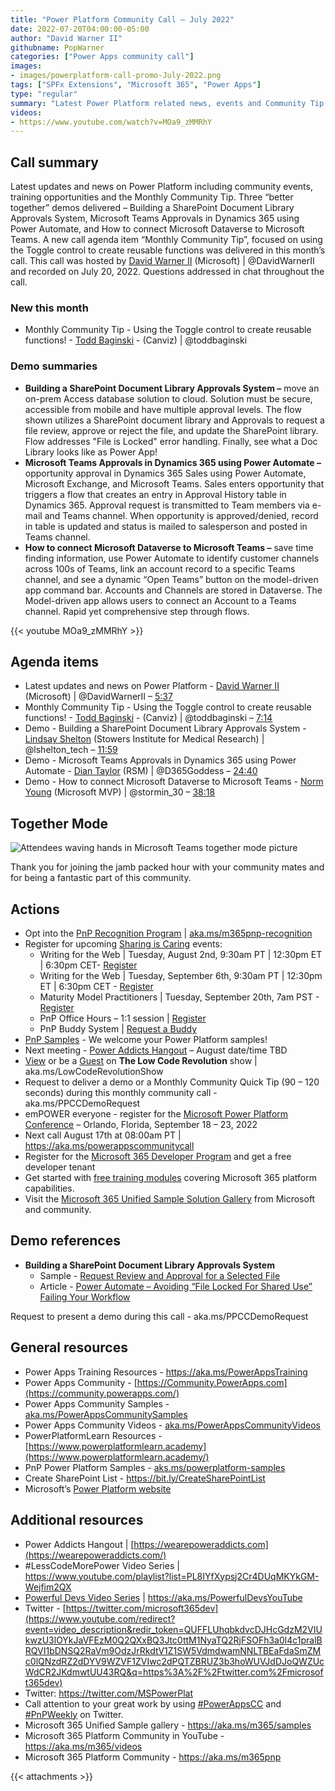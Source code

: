 ```yaml
---
title: "Power Platform Community Call – July 2022"
date: 2022-07-20T04:00:00-05:00
author: "David Warner II"
githubname: PopWarner
categories: ["Power Apps community call"]
images:
- images/powerplatform-call-promo-July-2022.png
tags: ["SPFx Extensions", "Microsoft 365", "Power Apps"]
type: "regular"
summary: "Latest Power Platform related news, events and Community Tip. Three demos delivered – Building a SharePoint Document Library Approvals System, Microsoft Teams Approvals in Dynamics 365 using Power Automate, and How to connect Microsoft Dataverse to Microsoft Teams."
videos:
- https://www.youtube.com/watch?v=MOa9_zMMRhY
---
```


## Call summary

Latest updates and news on Power Platform including community events, training opportunities and the Monthly Community Tip. Three “better together” demos delivered – Building a SharePoint Document Library Approvals System, Microsoft Teams Approvals in Dynamics 365 using Power Automate, and How to connect Microsoft Dataverse to Microsoft Teams. A new call agenda item “Monthly Community Tip”, focused on using the Toggle control to create reusable functions was delivered in this month’s call. This call was hosted by [David Warner II](http://twitter.com/DavidWarnerII) (Microsoft) \| @DavidWarnerII and recorded on July 20, 2022. Questions addressed in chat throughout the call.

### New this month

* Monthly Community Tip - Using the Toggle control to create reusable functions! - [Todd Baginski](https://twitter.com/toddbaginski) - (Canviz) \| @toddbaginski

### Demo summaries

* **Building a SharePoint Document Library Approvals System –** move an on-prem Access database solution to cloud. Solution must be secure, accessible from mobile and have multiple approval levels. The flow shown utilizes a SharePoint document library and Approvals to request a file review, approve or reject the file, and update the SharePoint library. Flow addresses "File is Locked" error handling. Finally, see what a Doc Library looks like as Power App!
* **Microsoft Teams Approvals in Dynamics 365 using Power Automate –** opportunity approval in Dynamics 365 Sales using Power Automate, Microsoft Exchange, and Microsoft Teams. Sales enters opportunity that triggers a flow that creates an entry in Approval History table in Dynamics 365. Approval request is transmitted to Team members via e-mail and Teams channel. When opportunity is approved/denied, record in table is updated and status is mailed to salesperson and posted in Teams channel.
* **How to connect Microsoft Dataverse to Microsoft Teams –** save time finding information, use Power Automate to identify customer channels across 100s of Teams, link an account record to a specific Teams channel, and see a dynamic “Open Teams” button on the model-driven app command bar. Accounts and Channels are stored in Dataverse. The Model-driven app allows users to connect an Account to a Teams channel. Rapid yet comprehensive step through flows.

{{< youtube MOa9_zMMRhY >}}

## Agenda items

* Latest updates and news on Power Platform - [David Warner II](http://twitter.com/DavidWarnerII) (Microsoft) \| @DavidWarnerII – [5:37](https://youtu.be/MOa9_zMMRhY?t=337)
* Monthly Community Tip - Using the Toggle control to create reusable functions! - [Todd Baginski](https://twitter.com/toddbaginski) - (Canviz) \| @toddbaginski – [7:14](https://youtu.be/MOa9_zMMRhY?t=434)
* Demo - Building a SharePoint Document Library Approvals System - [Lindsay Shelton](https://twitter.com/lshelton_tech) (Stowers Institute for Medical Research) \| @lshelton_tech – [11:59](https://youtu.be/MOa9_zMMRhY?t=719)
* Demo - Microsoft Teams Approvals in Dynamics 365 using Power Automate - [Dian Taylor](https://twitter.com/D365Goddess) (RSM) \| @D365Goddess – [24:40](https://youtu.be/MOa9_zMMRhY?t=1480)
* Demo - How to connect Microsoft Dataverse to Microsoft Teams - [Norm Young](https://twitter.com/stormin_30) (Microsoft MVP) \| @stormin_30 – [38:18](https://youtu.be/MOa9_zMMRhY?t=2298)

## Together Mode

![Attendees waving hands in Microsoft Teams together mode picture](images/Power-Platform-Community-Call-July-20th-1000w.gif)

Thank you for joining the jamb packed hour with your community mates and for being a fantastic part of this community.

## Actions

* Opt into the [PnP Recognition Program](https://aka.ms/m365pnp-recognition) \| [aka.ms/m365pnp-recognition](https://aka.ms/m365pnp-recognition)
* Register for upcoming [Sharing is Caring](https://pnp.github.io/sharing-is-caring/) events:
    * Writing for the Web \| Tuesday, August 2nd, 9:30am PT \| 12:30pm ET \| 6:30pm CET- [Register](https://forms.microsoft.com/pages/responsepage.aspx?id=KtIy2vgLW0SOgZbwvQuRaXDXyCl9DkBHq4A2OG7uLpdUQkYwOVhZTkg3Rk9TVUI3NlA4R0Y0RTFSTy4u)
    * Writing for the Web \| Tuesday, September 6th, 9:30am PT \| 12:30pm ET \| 6:30pm CET - [Register](https://forms.microsoft.com/pages/responsepage.aspx?id=KtIy2vgLW0SOgZbwvQuRaXDXyCl9DkBHq4A2OG7uLpdUQkYwOVhZTkg3Rk9TVUI3NlA4R0Y0RTFSTy4u)
    * Maturity Model Practitioners \| Tuesday, September 20th, 7am PST - [Register](https://forms.office.com/Pages/ResponsePage.aspx?id=KtIy2vgLW0SOgZbwvQuRaXDXyCl9DkBHq4A2OG7uLpdUODY3NVRFQ0E4SFg5WlI1TU83WFJQRklZSy4u)
    * PnP Office Hours – 1:1 session \| [Register](https://outlook.office365.com/owa/calendar/PnPSharingisCaring@warner.digital/bookings/)
    * PnP Buddy System \| [Request a Buddy](https://forms.office.com/Pages/ResponsePage.aspx?id=KtIy2vgLW0SOgZbwvQuRaXDXyCl9DkBHq4A2OG7uLpdUMjRRUVg4NElZUUJLTEY1TVVSVDJFRFpLRS4u)
* [PnP Samples](https://aka.ms/powerplatform-samples) - We welcome your Power Platform samples!
* Next meeting - [Power Addicts Hangout](https://wearepoweraddicts.com) – August date/time TBD
* [View](https://aka.ms/LowCodeRevolutionShow) or be a [Guest](https://aka.ms/LowCodeRevolutionGuest) on **The Low Code Revolution** show \| aka.ms/LowCodeRevolutionShow
* Request to deliver a demo or a Monthly Community Quick Tip (90 – 120 seconds) during this monthly community call - aka.ms/PPCCDemoRequest
* emPOWER everyone - register for the [Microsoft Power Platform Conference](https://powerplatformconf.com/#!/) – Orlando, Florida, September 18 – 23, 2022
* Next call August 17th at 08:00am PT \| <https://aka.ms/powerappscommunitycall>
* Register for the [Microsoft 365 Developer Program](https://aka.ms/m365/devprogram) and get a free developer tenant
* Get started with [free training modules](https://aka.ms/m365/dev/learn) covering Microsoft 365 platform capabilities.
* Visit the [Microsoft 365 Unified Sample Solution Gallery](https://adoption.microsoft.com/sample-solution-gallery) from Microsoft and community.

## Demo references

* **Building a SharePoint Document Library Approvals System**
    * Sample - [Request Review and Approval for a Selected File](https://github.com/pnp/powerautomate-samples/tree/main/samples/request-review-and-approval-for-a-selected-file)
    * Article - [Power Automate – Avoiding “File Locked For Shared Use” Failing Your Workflow](https://thrivenextgen.com/power-automate-file-lock-fail/)

Request to present a demo during this call - aka.ms/PPCCDemoRequest

## General resources

* Power Apps Training Resources - <https://aka.ms/PowerAppsTraining>
* Power Apps Community -
    [https://Community.PowerApps.com](https://community.powerapps.com/)
* Power Apps Community Samples -
    [aka.ms/PowerAppsCommunitySamples](https://aka.ms/PowerAppsCommunitySamples)
* Power Apps Community Videos -
    [aka.ms/PowerAppsCommunityVideos](https://aka.ms/PowerAppsCommunityVideos)
* PowerPlatformLearn Resources -
    [https://www.powerplatformlearn.academy](https://www.powerplatformlearn.academy/)
* PnP Power Platform Samples -
    [aks.ms/powerplatform-samples](https://www.aks.ms/powerplatform-samples)
* Create SharePoint List - <https://bit.ly/CreateSharePointList>
* Microsoft’s [Power Platform website](https://powerplatform.microsoft.com/)

## Additional resources

* Power Addicts Hangout \|
    [https://wearepoweraddicts.com](https://wearepoweraddicts.com/)
* \#LessCodeMorePower Video Series \|
    <https://www.youtube.com/playlist?list=PL8IYfXypsj2Cr4DUqMKYkGM-Wejfim2QX>
* [Powerful Devs Video Series](https://aka.ms/PowerfulDevsYouTube) \|
    <https://aka.ms/PowerfulDevsYouTube>
* Twitter -
    [https://twitter.com/microsoft365dev](https://www.youtube.com/redirect?event=video_description&redir_token=QUFFLUhqbkdvcDJHcGdzM2VIUkwzU3lOYkJaVFEzM0Q2QXxBQ3Jtc0ttM1NyaTQ2RjFSOFh3a0l4c1pralBRQVI1bDNSQ2RaVm9OdzJrRkdtV1Z1SW5VdmdwamNNLTBEaFdaSmZMc0lQNzdRZ2dDYV9WZVF1ZVIwc2dPQTZBRUZ3b3hoWUVJdDJoQWZUcWdCR2JKdmwtUU43RQ&q=https%3A%2F%2Ftwitter.com%2Fmicrosoft365dev)​
* Twitter: <https://twitter.com/MSPowerPlat>
* Call attention to your great work by using
    [\#PowerAppsCC](https://twitter.com/hashtag/PowerAppsCC?src=hashtag_click)
    and [\#PnPWeekly](https://twitter.com/hashtag/PnPWeekly?src=hashtag_click)
    on Twitter.
* Microsoft 365 Unified Sample gallery - <https://aka.ms/m365/samples>
* Microsoft 365 Platform Community in YouTube - <https://aka.ms/m365/videos>
* Microsoft 365 Platform Community - <https://aka.ms/m365pnp>

{{< attachments >}}
